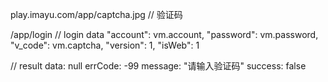 play.imayu.com/app/captcha.jpg // 验证码

/app/login
// login data
"account": vm.account,
"password": vm.password,
"v_code": vm.captcha,
"version": 1,
"isWeb": 1

// result
data: null
errCode: -99
message: "请输入验证码"
success: false
